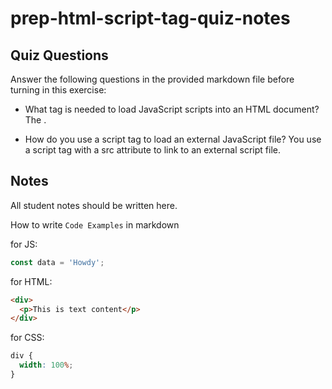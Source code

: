 # prep-html-script-tag-quiz-notes

## Quiz Questions

Answer the following questions in the provided markdown file before turning in this exercise:

- What tag is needed to load JavaScript scripts into an HTML document?
  The <script> tag is used to load JavaScript scripts into an HTML document.

- How do you use a script tag to write JavaScript directly in the HTML document?
  You use the <script> tag to write JavaScript directly into the HTML document. Internal script is placed directly between <script> and </script>.
- How do you use a script tag to load an external JavaScript file?
  You use a script tag with a src attribute to link to an external script file.

## Notes

All student notes should be written here.

How to write `Code Examples` in markdown

for JS:

```javascript
const data = 'Howdy';
```

for HTML:

```html
<div>
  <p>This is text content</p>
</div>
```

for CSS:

```css
div {
  width: 100%;
}
```
